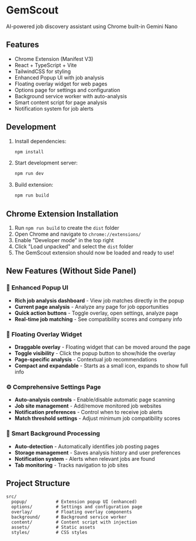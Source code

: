 # GemScout

AI-powered job discovery assistant using Chrome built-in Gemini Nano

## Features

- Chrome Extension (Manifest V3)
- React + TypeScript + Vite
- TailwindCSS for styling
- Enhanced Popup UI with job analysis
- Floating overlay widget for web pages
- Options page for settings and configuration
- Background service worker with auto-analysis
- Smart content script for page analysis
- Notification system for job alerts

## Development

1. Install dependencies:
   ```bash
   npm install
   ```

2. Start development server:
   ```bash
   npm run dev
   ```

3. Build extension:
   ```bash
   npm run build
   ```

## Chrome Extension Installation

1. Run `npm run build` to create the `dist` folder
2. Open Chrome and navigate to `chrome://extensions/`
3. Enable "Developer mode" in the top right
4. Click "Load unpacked" and select the `dist` folder
5. The GemScout extension should now be loaded and ready to use!

## New Features (Without Side Panel)

### 🎯 **Enhanced Popup UI**
- **Rich job analysis dashboard** - View job matches directly in the popup
- **Current page analysis** - Analyze any page for job opportunities
- **Quick action buttons** - Toggle overlay, open settings, analyze page
- **Real-time job matching** - See compatibility scores and company info

### 🔄 **Floating Overlay Widget**
- **Draggable overlay** - Floating widget that can be moved around the page
- **Toggle visibility** - Click the popup button to show/hide the overlay
- **Page-specific analysis** - Contextual job recommendations
- **Compact and expandable** - Starts as a small icon, expands to show full info

### ⚙️ **Comprehensive Settings Page**
- **Auto-analysis controls** - Enable/disable automatic page scanning
- **Job site management** - Add/remove monitored job websites
- **Notification preferences** - Control when to receive job alerts
- **Match threshold settings** - Adjust minimum job compatibility scores

### 🤖 **Smart Background Processing**
- **Auto-detection** - Automatically identifies job posting pages
- **Storage management** - Saves analysis history and user preferences
- **Notification system** - Alerts when relevant jobs are found
- **Tab monitoring** - Tracks navigation to job sites

## Project Structure

```
src/
  popup/           # Extension popup UI (enhanced)
  options/         # Settings and configuration page
  overlay/         # Floating overlay components
  background/      # Background service worker
  content/         # Content script with injection
  assets/          # Static assets
  styles/          # CSS styles
```
